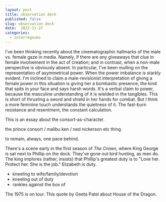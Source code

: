 ```yaml
---
layout: post
title: observation deck
published: false
slug: observation deck
date:  2022-11-27
categories:
  - interregnums
---
```


I've been thinking recently about the cinematographic hallmarks of the male vs. female gaze in media. Namely, if there are any giveaways that clue in female involvement in the act of creation; and in contrast, when a non-male perspective is obviously absent. In particular, I've been mulling on the representation of asymmetrical power. When the power imbalance is starkly evident. I'm inclined to claim a male-revisionist interpretation of giving a female power in this situation is giving her a bombastic presence, the kind that spits in your face and says harsh words. It's a verbal claim to power, because the masculine understanding of it is wielded in the tangibles. This is short of thrusting a sword and shield in her hands for combat. But I think a more feminine touch understands the quietness of it. The fast-burn resistance and resentment, the constant calculation.

<!--more-->

This is an essay about the consort-as-character.

the prince consort / malibu ken / ned nickerson etc thing

to remain, always, one pace behind. 


There's a scene early in the first season of *The Crown,* where King George is sat next to Phillip on the dock. They've gone out bird hunting, as men do. The king implores (rather, insists) that Phillip's greatest duty is to "Love her. Protect her. She is the job." Elizabeth is duty. 

- kneeling to wife/family/devotion
- kneeling out of duty
- rankles against the box of 


The 1975 is on tour. This quote by Geeta Patel about House of the Dragon. 



<br /> 